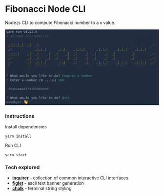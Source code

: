 # Fibonacci Node CLI

Node.js CLI to compute Fibonacci number to a `n` value.

![image](https://github.com/chanonroy/fibonacci-node-cli/blob/main/public/screenshot.png)

### Instructions

Install dependencies

```
yarn install
```

Run CLI

```
yarn start
```

### Tech explored

- **[inquirer](https://github.com/SBoudrias/Inquirer.js)** - collection of common interactive CLI interfaces
- **[figlet](https://github.com/patorjk/figlet.js)** - ascii text banner generation
- **[chalk](https://github.com/chalk)** - terminal string styling 
